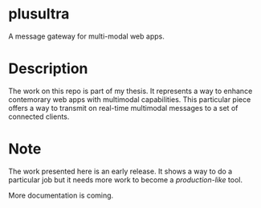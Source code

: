 plusultra
=========

A message gateway for multi-modal web apps.

# Description
The work on this repo is part of my thesis. It represents a way to enhance contemorary web apps with multimodal capabilities. 
This particular piece offers a way to transmit on real-time multimodal messages to a set of connected clients.

# Note
The work presented here is an early release. It shows a way to do a particular job but it needs more work to become a _production-like_ tool. 


More documentation is coming.
